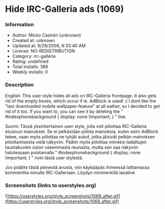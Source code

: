 # Hide IRC-Galleria ads (1069)

### Information
- Author: Micko Castrén (unknown)
- Created at: unknown
- Updated at: 9/29/2006, 6:33:40 AM
- License: NO-REDISTRIBUTION
- Category: irc-galleria
- Rating: undefined
- Total installs: 386
- Weekly installs: 0


### Description
English:
This user style hides all ads on IRC-Galleria frontpage. It also gets rid of the empty boxes, which occur if ie. AdBlock is used! :)
I dont like the "last downloaded mobile wallpaper-feature" at all eather, so I decided to get rid of it too. If you want to, you can see
it by deleting the " #indexphonebackground { display: none !important; } " line.

Suomi:
Tässä yksinkertainen user style, jolla voit piilottaa IRC-Galleria etusivun mainokset. Se ei pelkästään piilota mainoksia, kuten esim AdBlock
tekee, vaan myös piilottaa ne tyhjät aukot, jotka jäisivät pelkän mainoksen piilottamisesta vielä näkyviin. Päätin myös piilottaa viimeksi
ladattujen taustakuvien osion vasemmasta reunasta, mutta sen saa näkyviin halutessaan poistamalla " #indexphonebackground { display: none !important; } "
rivin tästä user stylestä.

Jos pidätte tästä pienestä avusta, niin käykääpäs ihmeessä laittamassa kommenttia minulle IRC-Galleriaan. Löydyn nimimerkillä laxative


### Screenshots (links to userstyles.org)
![https://userstyles.org/style_screenshots/1069_after.gif](https://userstyles.org/style_screenshots/1069_after.gif)


